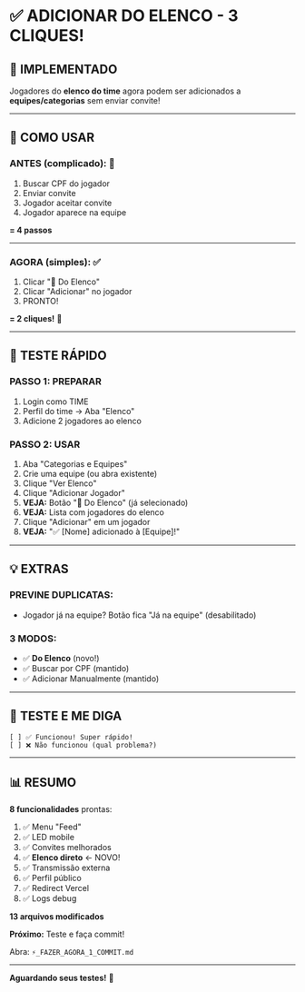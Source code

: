 # ✅ ADICIONAR DO ELENCO - 3 CLIQUES!

## 🎯 IMPLEMENTADO

Jogadores do **elenco do time** agora podem ser adicionados a **equipes/categorias** sem enviar convite!

---

## 📱 COMO USAR

### **ANTES (complicado):** 🔴
1. Buscar CPF do jogador
2. Enviar convite
3. Jogador aceitar convite
4. Jogador aparece na equipe

**= 4 passos**

---

### **AGORA (simples):** ✅
1. Clicar "👥 Do Elenco"
2. Clicar "Adicionar" no jogador
3. PRONTO!

**= 2 cliques!** 🎉

---

## 🧪 TESTE RÁPIDO

### **PASSO 1: PREPARAR**

1. Login como TIME
2. Perfil do time → Aba "Elenco"
3. Adicione 2 jogadores ao elenco

### **PASSO 2: USAR**

1. Aba "Categorias e Equipes"
2. Crie uma equipe (ou abra existente)
3. Clique "Ver Elenco"
4. Clique "Adicionar Jogador"
5. **VEJA:** Botão "👥 Do Elenco" (já selecionado)
6. **VEJA:** Lista com jogadores do elenco
7. Clique "Adicionar" em um jogador
8. **VEJA:** "✅ [Nome] adicionado à [Equipe]!"

---

## 💡 EXTRAS

### **PREVINE DUPLICATAS:**
- Jogador já na equipe? Botão fica "Já na equipe" (desabilitado)

### **3 MODOS:**
- ✅ **Do Elenco** (novo!)
- ✅ Buscar por CPF (mantido)
- ✅ Adicionar Manualmente (mantido)

---

## 💬 TESTE E ME DIGA

```
[ ] ✅ Funcionou! Super rápido!
[ ] ❌ Não funcionou (qual problema?)
```

---

## 📊 RESUMO

**8 funcionalidades** prontas:

1. ✅ Menu "Feed"
2. ✅ LED mobile
3. ✅ Convites melhorados
4. ✅ **Elenco direto** ← NOVO!
5. ✅ Transmissão externa
6. ✅ Perfil público
7. ✅ Redirect Vercel
8. ✅ Logs debug

**13 arquivos modificados**

**Próximo:** Teste e faça commit!

Abra: `⚡_FAZER_AGORA_1_COMMIT.md`

---

**Aguardando seus testes!** 🚀
